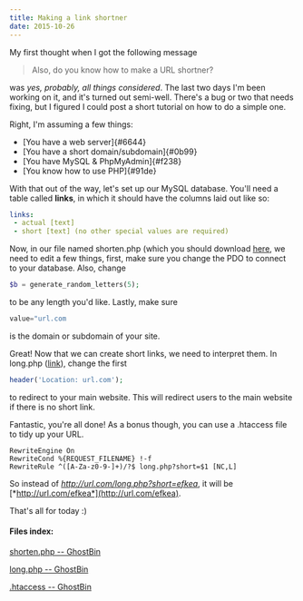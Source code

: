 ```yaml
---
title: Making a link shortner
date: 2015-10-26
---
```


My first thought when I got the following message

> Also, do you know how to make a URL shortner?

was *yes, probably, all things considered*. The last two days I'm been
working on it, and it's turned out semi-well. There's a bug or two that
needs fixing, but I figured I could post a short tutorial on how to do a
simple one.

Right, I'm assuming a few things:

-   [You have a web server]{#6644}
-   [You have a short domain/subdomain]{#0b99}
-   [You have MySQL & PhpMyAdmin]{#f238}
-   [You know how to use PHP]{#91de}

With that out of the way, let's set up our MySQL database. You'll need a
table called **links**, in which it should have the columns laid out
like so:

```yaml
links:
 - actual [text]
 - short [text] (no other special values are required)
```

Now, in our file named shorten.php (which you should download
[here](https://ghostbin.com/paste/xk7gh), we need to edit a few things, first, make sure you change the PDO to connect to your database. Also, change

```php
$b = generate_random_letters(5);
```

to be any length you'd like. Lastly, make sure

```php
value="url.com
```

is the domain or subdomain of your site.

Great! Now that we can create short links, we need to interpret them. In
long.php ([link](https://ghostbin.com/paste/yzbdj)), change the first

```php
header('Location: url.com');
```

to redirect to your main website. This will redirect users to the main
website if there is no short link.

Fantastic, you're all done! As a bonus though, you can use a .htaccess
file to tidy up your URL.

```
RewriteEngine On
RewriteCond %{REQUEST_FILENAME} !-f
RewriteRule ^([A-Za-z0-9-]+)/?$ long.php?short=$1 [NC,L]
```

So instead of *http://url.com/long.php?short=efkea*, it will be
[*http://url.com/efkea*](http://url.com/efkea).

That's all for today :)

#### Files index:

[shorten.php -- GhostBin](https://ghostbin.com/paste/xk7gh)

[long.php -- GhostBin](https://ghostbin.com/paste/yzbdj)

[.htaccess -- GhostBin](https://ghostbin.com/paste/vznww)

